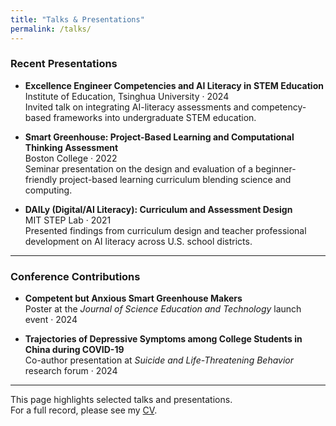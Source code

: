 ```yaml
---
title: "Talks & Presentations"
permalink: /talks/
---
```


### Recent Presentations

- **Excellence Engineer Competencies and AI Literacy in STEM Education**  
  Institute of Education, Tsinghua University · 2024  
  Invited talk on integrating AI-literacy assessments and competency-based frameworks into undergraduate STEM education.

- **Smart Greenhouse: Project-Based Learning and Computational Thinking Assessment**  
  Boston College · 2022  
  Seminar presentation on the design and evaluation of a beginner-friendly project-based learning curriculum blending science and computing.

- **DAILy (Digital/AI Literacy): Curriculum and Assessment Design**  
  MIT STEP Lab · 2021  
  Presented findings from curriculum design and teacher professional development on AI literacy across U.S. school districts.

---

### Conference Contributions

- **Competent but Anxious Smart Greenhouse Makers**  
  Poster at the *Journal of Science Education and Technology* launch event · 2024  

- **Trajectories of Depressive Symptoms among College Students in China during COVID-19**  
  Co-author presentation at *Suicide and Life-Threatening Behavior* research forum · 2024  

---

This page highlights selected talks and presentations.  
For a full record, please see my [CV](/cv/).
